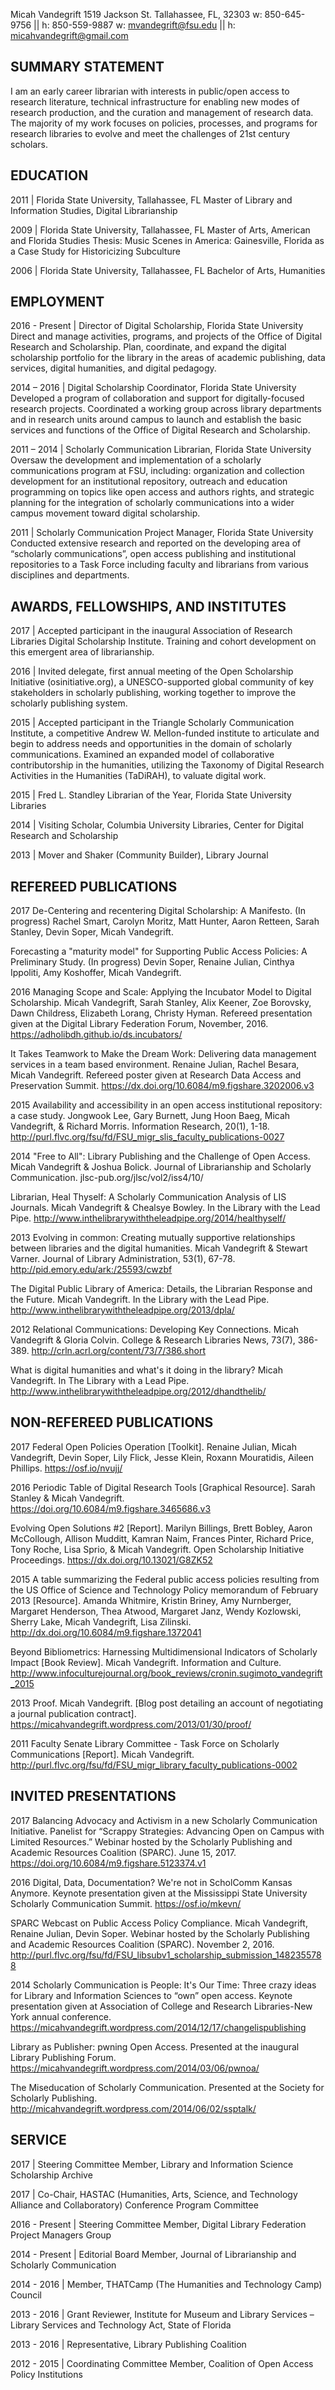 Micah Vandegrift
1519 Jackson St.
Tallahassee, FL, 32303
w: 850-645-9756 || h: 850-559-9887
w: mvandegrift@fsu.edu || h: micahvandegrift@gmail.com 

SUMMARY STATEMENT
---
I am an early career librarian with interests in public/open access to research literature, technical infrastructure for enabling new modes of research production, and the curation and management of research data. The majority of my work focuses on policies, processes, and programs for research libraries to evolve and meet the challenges of 21st century scholars.

EDUCATION
---
2011 | Florida State University, Tallahassee, FL
Master of Library and Information Studies, Digital Librarianship

2009 | Florida State University, Tallahassee, FL
Master of Arts, American and Florida Studies
Thesis: Music Scenes in America: Gainesville, Florida as a Case Study for Historicizing Subculture

2006 | Florida State University, Tallahassee, FL
Bachelor of Arts, Humanities

EMPLOYMENT
---
2016 - Present | Director of Digital Scholarship, Florida State University
Direct and manage activities, programs, and projects of the Office of Digital Research and Scholarship. Plan, coordinate, and expand the digital scholarship portfolio for the library in the areas of academic publishing, data services, digital humanities, and digital pedagogy.

2014 – 2016 | Digital Scholarship Coordinator, Florida State University
Developed a program of collaboration and support for digitally-focused research projects. Coordinated a working group across library departments and in research units around campus to launch and establish the basic services and functions of the Office of Digital Research and Scholarship.

2011 – 2014 | Scholarly Communication Librarian, Florida State University
Oversaw the development and implementation of a scholarly communications program at FSU, including: organization and collection development for an institutional repository, outreach and education programming on topics like open access and authors rights, and strategic planning for the integration of scholarly communications into a wider campus movement toward digital scholarship.

2011 | Scholarly Communication Project Manager, Florida State University
Conducted extensive research and reported on the developing area of “scholarly communications”, open access publishing and institutional repositories to a Task Force including faculty and librarians from various disciplines and departments.

AWARDS, FELLOWSHIPS, AND INSTITUTES
---
2017 | Accepted participant in the inaugural Association of Research Libraries Digital Scholarship Institute. Training and cohort development on this emergent area of librarianship.

2016 | Invited delegate, first annual meeting of the Open Scholarship Initiative (osinitiative.org), a UNESCO-supported global community of key stakeholders in scholarly publishing, working together to improve the scholarly publishing system.

2015 | Accepted participant in the Triangle Scholarly Communication Institute, a competitive Andrew W. Mellon-funded institute to articulate and begin to address needs and opportunities in the domain of scholarly communications. Examined an expanded model of collaborative contributorship in the humanities, utilizing the Taxonomy of Digital Research Activities in the Humanities (TaDiRAH), to valuate digital work.

2015 | Fred L. Standley Librarian of the Year, Florida State University Libraries

2014 | Visiting Scholar, Columbia University Libraries, Center for Digital Research and Scholarship

2013 | Mover and Shaker (Community Builder), Library Journal

REFEREED PUBLICATIONS
---
2017
De-Centering and recentering Digital Scholarship: A Manifesto. (In progress) Rachel Smart, Carolyn Moritz, Matt Hunter, Aaron Retteen, Sarah Stanley, Devin Soper, Micah Vandegrift.

Forecasting a "maturity model" for Supporting Public Access Policies: A Preliminary Study. (In progress) Devin Soper, Renaine Julian, Cinthya Ippoliti, Amy Koshoffer, Micah Vandegrift.

2016
Managing Scope and Scale: Applying the Incubator Model to Digital Scholarship. Micah Vandegrift, Sarah Stanley, Alix Keener, Zoe Borovsky, Dawn Childress, Elizabeth Lorang, Christy Hyman. Refereed presentation given at the Digital Library Federation Forum, November, 2016. https://adholibdh.github.io/ds.incubators/

It Takes Teamwork to Make the Dream Work: Delivering data management services in a team based environment. Renaine Julian, Rachel Besara, Micah Vandegrift. Refereed poster given at Research Data Access and Preservation Summit. https://dx.doi.org/10.6084/m9.figshare.3202006.v3

2015
Availability and accessibility in an open access institutional repository: a case study. Jongwook Lee, Gary Burnett, Jung Hoon Baeg, Micah Vandegrift, & Richard Morris. Information Research, 20(1), 1-18. http://purl.flvc.org/fsu/fd/FSU_migr_slis_faculty_publications-0027

2014
"Free to All": Library Publishing and the Challenge of Open Access. Micah Vandegrift & Joshua Bolick. Journal of Librarianship and Scholarly Communication. jlsc-pub.org/jlsc/vol2/iss4/10/

Librarian, Heal Thyself: A Scholarly Communication Analysis of LIS Journals. Micah Vandegrift & Chealsye Bowley. In the Library with the Lead Pipe. http://www.inthelibrarywiththeleadpipe.org/2014/healthyself/

2013
Evolving in common: Creating mutually supportive relationships between libraries and the digital humanities. Micah Vandegrift & Stewart Varner. Journal of Library Administration, 53(1), 67-78. http://pid.emory.edu/ark:/25593/cwzbf

The Digital Public Library of America: Details, the Librarian Response and the Future. Micah Vandegrift. In the Library with the Lead Pipe. http://www.inthelibrarywiththeleadpipe.org/2013/dpla/

2012
Relational Communications: Developing Key Connections. Micah Vandegrift & Gloria Colvin. College & Research Libraries News, 73(7), 386-389. http://crln.acrl.org/content/73/7/386.short

What is digital humanities and what's it doing in the library? Micah Vandegrift. In The Library with a Lead Pipe. http://www.inthelibrarywiththeleadpipe.org/2012/dhandthelib/

NON-REFEREED PUBLICATIONS
---
2017
Federal Open Policies Operation [Toolkit]. Renaine Julian, Micah Vandegrift, Devin Soper, Lily Flick, Jesse Klein, Roxann Mouratidis, Aileen Phillips. https://osf.io/nvujj/

2016
Periodic Table of Digital Research Tools [Graphical Resource]. Sarah Stanley & Micah Vandegrift. https://doi.org/10.6084/m9.figshare.3465686.v3

Evolving Open Solutions #2 [Report]. Marilyn Billings, Brett Bobley, Aaron McCollough, Allison Mudditt, Kamran Naim, Frances Pinter, Richard Price, Tony Roche, Lisa Sprio, & Micah Vandegrift. Open Scholarship Initiative Proceedings. https://dx.doi.org/10.13021/G8ZK52

2015
A table summarizing the Federal public access policies resulting from the US Office of Science and Technology Policy memorandum of February 2013 [Resource]. Amanda Whitmire, Kristin Briney, Amy Nurnberger, Margaret Henderson, Thea Atwood, Margaret Janz, Wendy Kozlowski, Sherry Lake, Micah Vandegrift, Lisa Zilinski. http://dx.doi.org/10.6084/m9.figshare.1372041

Beyond Bibliometrics: Harnessing Multidimensional Indicators of Scholarly Impact [Book Review]. Micah Vandegrift. Information and Culture. http://www.infoculturejournal.org/book_reviews/cronin.sugimoto_vandegrift_2015

2013
Proof. Micah Vandegrift. [Blog post detailing an account of negotiating a journal publication contract]. https://micahvandegrift.wordpress.com/2013/01/30/proof/

2011
Faculty Senate Library Committee - Task Force on Scholarly Communications [Report]. Micah Vandegrift. http://purl.flvc.org/fsu/fd/FSU_migr_library_faculty_publications-0002

INVITED PRESENTATIONS
---
2017
Balancing Advocacy and Activism in a new Scholarly Communication Initiative. Panelist for “Scrappy Strategies: Advancing Open on Campus with Limited Resources.” Webinar hosted by the Scholarly Publishing and Academic Resources Coalition (SPARC). June 15, 2017. https://doi.org/10.6084/m9.figshare.5123374.v1

2016
Digital, Data, Documentation? We're not in ScholComm Kansas Anymore. Keynote presentation given at the Mississippi State University Scholarly Communication Summit. https://osf.io/mkevn/

SPARC Webcast on Public Access Policy Compliance. Micah Vandegrift, Renaine Julian, Devin Soper. Webinar hosted by the Scholarly Publishing and Academic Resources Coalition (SPARC). November 2, 2016. http://purl.flvc.org/fsu/fd/FSU_libsubv1_scholarship_submission_1482355788

2014
Scholarly Communication is People: It's Our Time: Three crazy ideas for Library and Information Sciences to “own” open access. Keynote presentation given at Association of College and Research Libraries-New York annual conference. https://micahvandegrift.wordpress.com/2014/12/17/changelispublishing

Library as Publisher: pwning Open Access. Presented at the inaugural Library Publishing Forum. https://micahvandegrift.wordpress.com/2014/03/06/pwnoa/

The Miseducation of Scholarly Communication. Presented at the Society for Scholarly Publishing. http://micahvandegrift.wordpress.com/2014/06/02/ssptalk/

SERVICE
---
2017 | Steering Committee Member, Library and Information Science Scholarship Archive 

2017 | Co-Chair, HASTAC (Humanities, Arts, Science, and Technology Alliance and Collaboratory) Conference Program Committee

2016 - Present | Steering Committee Member, Digital Library Federation Project Managers Group

2014 - Present | Editorial Board Member, Journal of Librarianship and Scholarly Communication 

2014 - 2016 | Member, THATCamp (The Humanities and Technology Camp) Council 

2013 - 2016 | Grant Reviewer, Institute for Museum and Library Services – Library Services and Technology Act, State of Florida

2013 - 2016 | Representative, Library Publishing Coalition

2012 - 2015 | Coordinating Committee Member, Coalition of Open Access Policy Institutions

